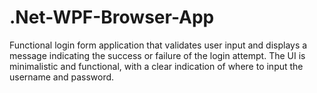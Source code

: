 # .Net-WPF-Browser-App
Functional login form application that validates user input and displays a message indicating the success or failure of the login attempt. The UI is minimalistic and functional, with a clear indication of where to input the username and password.
